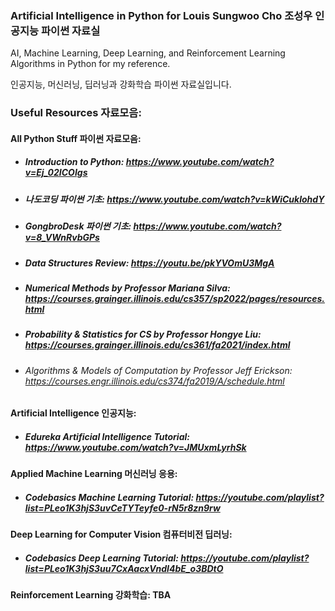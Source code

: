### Artificial Intelligence in Python for Louis Sungwoo Cho 조성우 인공지능 파이썬 자료실

AI, Machine Learning, Deep Learning, and Reinforcement Learning Algorithms in Python for my reference.

인공지능, 머신러닝, 딥러닝과 강화학습 파이썬 자료실입니다. 

### Useful Resources 자료모음:

#### All Python Stuff 파이썬 자료모음: 
 - ##### Introduction to Python: https://www.youtube.com/watch?v=Ej_02ICOIgs
 - ##### 나도코딩 파이썬 기초: https://www.youtube.com/watch?v=kWiCuklohdY
 - ##### GongbroDesk 파이썬 기초: https://www.youtube.com/watch?v=8_VWnRvbGPs
 - ##### Data Structures Review: https://youtu.be/pkYVOmU3MgA
 - ##### Numerical Methods by Professor Mariana Silva: https://courses.grainger.illinois.edu/cs357/sp2022/pages/resources.html
 - ##### Probability & Statistics for CS by Professor Hongye Liu: https://courses.grainger.illinois.edu/cs361/fa2021/index.html
 - ###### Algorithms & Models of Computation by Professor Jeff Erickson: https://courses.engr.illinois.edu/cs374/fa2019/A/schedule.html
 
#### Artificial Intelligence 인공지능: 
 - ##### Edureka Artificial Intelligence Tutorial: https://www.youtube.com/watch?v=JMUxmLyrhSk
   
#### Applied Machine Learning 머신러닝 응용: 
 - ##### Codebasics Machine Learning Tutorial: https://youtube.com/playlist?list=PLeo1K3hjS3uvCeTYTeyfe0-rN5r8zn9rw

#### Deep Learning for Computer Vision 컴퓨터비전 딥러닝: 
 - ##### Codebasics Deep Learning Tutorial: https://youtube.com/playlist?list=PLeo1K3hjS3uu7CxAacxVndI4bE_o3BDtO

#### Reinforcement Learning 강화학습: TBA
